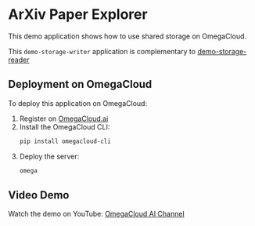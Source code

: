 # ArXiv Paper Explorer

This demo application shows how to use shared storage on OmegaCloud.

This `demo-storage-writer` application is complementary to [demo-storage-reader](https://github.com/omegacloud-ai/demo-storage-reader)

## Deployment on OmegaCloud

To deploy this application on OmegaCloud:

1. Register on [OmegaCloud.ai](https://omegacloud.ai)
2. Install the OmegaCloud CLI:
   ```bash
   pip install omegacloud-cli
   ```
3. Deploy the server:
   ```bash
   omega
   ```

## Video Demo

Watch the demo on YouTube: [OmegaCloud AI Channel](https://www.youtube.com/@omegacloud-ai)
